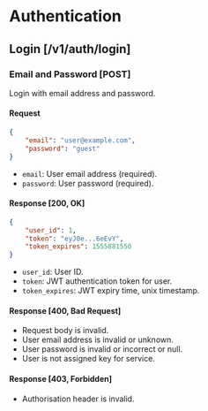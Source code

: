 # Authentication

## Login [/v1/auth/login]

### Email and Password [POST]

Login with email address and password.

#### Request

```JSON
{
    "email": "user@example.com",
    "password": "guest"
}
```

-   `email`: User email address (required).
-   `password`: User password (required).

#### Response [200, OK]

```JSON
{
    "user_id": 1,
    "token": "eyJ0e...6eEvY",
    "token_expires": 1555881550
}
```

-   `user_id`: User ID.
-   `token`: JWT authentication token for user.
-   `token_expires`: JWT expiry time, unix timestamp.

#### Response [400, Bad Request]

-   Request body is invalid.
-   User email address is invalid or unknown.
-   User password is invalid or incorrect or null.
-   User is not assigned key for service.

#### Response [403, Forbidden]

-   Authorisation header is invalid.
